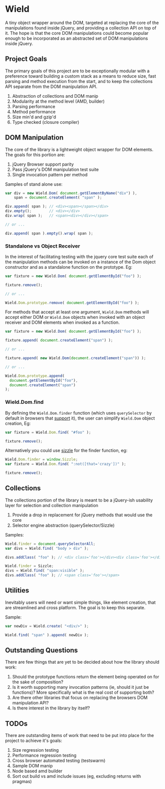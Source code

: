 # Wield

A tiny object wrapper around the DOM, targeted at replacing the core of the manipulations found inside jQuery, and providing a collection API on top of it. The hope is that the core DOM manipulations could become popular enough to be incorporated as an abstracted set of DOM manipulations inside jQuery.

## Project Goals

The primary goals of this project are to be exceptionally modular with a preference toward building a custom stack as a means to reduce size, fast parsing and method execution from the start, and to keep the collections API separate from the DOM manipulation API.

1. Abstraction of collections and DOM manip
2. Modularity at the method level (AMD, builder)
3. Parsing performance
4. Method performance
5. Size min'd and gzip'd
5. Type checked (closure compiler)

## DOM Manipulation

The core of the library is a lightweight object wrapper for DOM elements. The goals for this portion are:

1. jQuery Browser support parity
2. Pass jQuery's DOM manipulation test suite
3. Single invocation pattern per method

Samples of stand alone use:

```javascript
var div = new Wield.Dom( document.getElementByName("div") ),
	span = document.createElement( "span" );

div.append( span ); // <div><span></span></div>
div.empty();        // <div></div>
div.wrap( span );   // <span><div></div></span>

// or ...

div.append( span ).empty().wrap( span );
```

### Standalone vs Object Receiver

In the interest of facilitating testing with the jquery core test suite each of the manipulation methods can be invoked on a instance of the Dom object constructor and as a standalone function on the prototype. Eg:

```javascript
var fixture = new Wield.Dom( document.getElementById("foo") );

fixture.remove();

// or ...

Wield.Dom.prototype.remove( document.getElementById("foo") );
```

For methods that accept at least one argument, `Wield.Dom` methods will accept either DOM or `Wield.Dom` objects when invoked with an object receiver and DOM elements when invoked as a function.

```javascript
var fixture = new Wield.Dom( document.getElementById("foo") );

fixture.append( document.createElement("span") );

// or ...

fixture.append( new Wield.Dom(document.createElement("span")) );

// or ...

Wield.Dom.prototype.append(
  document.getElementById("foo"),
  document.createElement("span")
);
```

### Wield.Dom.find

By defining the `Wield.Dom.finder` function (which uses `querySelector` by default in browsers that [support](http://caniuse.com/queryselector) it), the user can simplify `Wield.Dom` object creation, Eg:

```javascript
var fixture = Wield.Dom.find( "#foo" );

fixture.remove();
```

Alternatively you could use [sizzle](http://sizzlejs.com) for the finder function, eg:

```javascript
Wield.Dom.finder = window.Sizzle;
var fixture = Wield.Dom.find( ":not([that='crazy'])" );

fixture.remove();
```

## Collections

The collections portion of the library is meant to be a jQuery-ish usability layer for selection and collection manipulation

1. Provide a drop in replacement for jQuery methods that would use the core
2. Selector engine abstraction (querySelector/Sizzle)

Samples:

```javascript
Wield.finder = document.querySelectorAll;
var divs = Wield.find( "body > div" );

divs.addClass( "foo" ); // <div class='foo'></div><div class='foo'></div>

Wield.finder = Sizzle;
divs = Wield.find( "span:visible" );
divs.addClass( "foo" ); // <span class='foo'></span>
```

## Utilities

Inevitably users will need or want simple things, like element creation, that are streamlined and cross platform. The goal is to keep this separate.

Sample:

```javascript
var newDiv = Wield.create( "<div/>" );

Wield.find( "span" ).append( newDiv );
```

## Outstanding Questions

There are few things that are yet to be decided about how the library should work:

1. Should the prototype functions return the element being operated on for the sake of composition?
2. Is it worth supporting many invocation patterns (ie, should it just be functions)? More specifically what is the real cost of supporting both?
3. Are there other libraries that focus on replacing the browsers DOM manipulation API?
4. Is there interest in the library by itself?

## TODOs

There are outstanding items of work that need to be put into place for the project to achieve it's goals:

1. Size regression testing
2. Performance regression testing
3. Cross browser automated testing (testswarm)
4. Sample DOM manip
5. Node based amd builder
6. Sort out build vs amd include issues (eg, excluding returns with pragmas)

